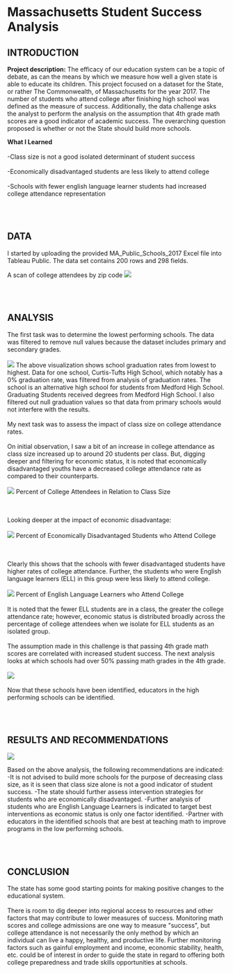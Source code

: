 # Massachusetts Student Success Analysis
 
## INTRODUCTION

**Project description:** The efficacy of our education system can be a topic of debate, as can the means by which we measure how well a given state is able to educate its children.
This project focused on a dataset for the State, or rather The Commonwealth, of Massachusetts for the year 2017. The number of students who attend college after finishing high school was defined as the measure of success. Additionally, the data challenge asks the analyst to perform the analysis on the assumption that 4th grade math scores are a good indicator of academic success.
The overarching question proposed is whether or not the State should build more schools.

**What I Learned**
<br><br>
-Class size is not a good isolated determinant of student success
<br><br>
-Economically disadvantaged students are less likely to attend college
<br><br>
-Schools with fewer english language learner students had increased college attendance representation

<br><br>
## DATA

I started by uploading the provided MA_Public_Schools_2017 Excel file into Tableau Public. The data set contains 200 rows and 298 fields.

A scan of college attendees by zip code
<img src="images/Distribution of College Attendees.png?raw=true"/>

<br><br>
## ANALYSIS

The first task was to determine the lowest performing schools. The data was filtered to remove null values because the dataset includes primary and secondary grades.
<br><br>
<img src="images/LowestGradRates_MA_Schools.png?raw=true"/>
The above visualization shows school graduation rates from lowest to highest. Data for one school, Curtis-Tufts High School, which notably has a 0% graduation rate, was filtered from analysis of graduation rates. The school is an alternative high school for students from Medford High School. Graduating Students received degrees from Medford High School. I also filtered out null graduation values so that data from primary schools would not interfere with the results.
<br><br>
My next task was to assess the impact of class size on college attendance rates.
<br><br>
On initial observation, I saw a bit of an increase in college attendance as class size increased up to around 20 students per class. But, digging deeper and filtering for economic status, it is noted that economically disadvantaged youths have a decreased college attendance rate as compared to their counterparts.
<br><br>
<img src="images/%CollegeVsClassSize_Image.png?raw=true"/>
Percent of College Attendees in Relation to Class Size

<br><br>
Looking deeper at the impact of economic disadvantage:
<br><br>
<img src="images/%CollegeVsEconomicDisadvantage_Image.png?raw=true"/>
Percent of Economically Disadvantaged Students who Attend College

<br><br>
Clearly this shows that the schools with fewer disadvantaged students have higher rates of college attendance. Further, the students who were English language learners (ELL) in this group were less likely to attend college.
<br><br>
<img src="images/%CollegeVsELL_Image.png?raw=true"/>
Percent of English Language Learners who Attend College
<br><br>
It is noted that the fewer ELL students are in a class, the greater the college attendance rate; however, economic status is distributed broadly across the percentage of college attendees when we isolate for ELL students as an isolated group.
<br><br>
The assumption made in this challenge is that passing 4th grade math scores are correlated with increased student success.
The next analysis looks at which schools had over 50% passing math grades in the 4th grade.
<br><br>
<img src="images/SchoolsPassingMath_Image.png?raw=true"/>
<br><br>
Now that these schools have been identified, educators in the high performing schools can be identified.

<br><br>
## RESULTS AND RECOMMENDATIONS

<img src="images/Dashboard_Massachusetts Student Success Evaluation.png?raw=true"/>

Based on the above analysis, the following recommendations are indicated:
-It is not advised to build more schools for the purpose of decreasing class size, as it is seen that class size alone is not a good indicator of student success.
-The state should further assess intervention strategies for students who are economically disadvantaged.
-Further analysis of students who are English Language Learners is indicated to target best interventions as economic status is only one factor identified.
-Partner with educators in the identified schools that are best at teaching math to improve programs in the low performing schools.

<br><br>
## CONCLUSION
The state has some good starting points for making positive changes to the educational system. 
<br><br>
There is room to dig deeper into regional access to resources and other factors that may contribute to lower measures of success.
Monitoring math scores and college admissions are one way to measure "success", but college attendance is not necessarily the only method by which an individual can live a happy, healthy, and productive life. Further monitoring factors such as gainful employment and income, economic stability, health, etc. could be of interest in order to guide the state in regard to offering both college preparedness and trade skills opportunities at schools.



